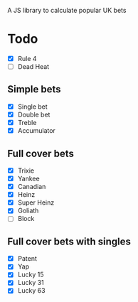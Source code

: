 A JS library to calculate popular UK bets

# Todo

- [x] Rule 4
- [ ] Dead Heat

## Simple bets
- [x] Single bet
- [x] Double bet
- [x] Treble
- [x] Accumulator

## Full cover bets
- [x] Trixie
- [x] Yankee
- [x] Canadian
- [x] Heinz
- [x] Super Heinz
- [x] Goliath
- [ ] Block

## Full cover bets with singles
- [x] Patent
- [x] Yap
- [x] Lucky 15
- [x] Lucky 31
- [x] Lucky 63
